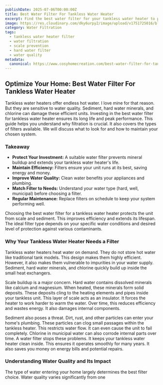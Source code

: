 ```yaml
---
publishDate: 2025-07-06T00:00:00Z
title: Best Water Filter For Tankless Water Heater
excerpt: Find the best water filter for your tankless water heater to prevent scale, improve efficiency, and extend its lifespan. Protect your investment today.
image: https://res.cloudinary.com/dky6urpy2/image/upload/v1751725016/blog_image_1751725016_y5cnp8.webp
category: Water Filtration
tags:
  - tankless water heater filter
  - water filtration
  - scale prevention
  - hard water filter
  - water quality
metadata:
  canonical: https://www.cosyhomecreation.com/best-water-filter-for-tankless-water-heater
---
```


## Optimize Your Home: Best Water Filter For Tankless Water Heater

Tankless water heaters offer endless hot water. I love mine for that reason. But they are sensitive to water quality. Sediment, hard water minerals, and chlorine can damage these efficient units. Investing in the best water filter for tankless water heater ensures its long life and peak performance. This guide helps you understand why filtration is crucial. It also covers the types of filters available. We will discuss what to look for and how to maintain your chosen system.

### Takeaway

*   **Protect Your Investment:** A suitable water filter prevents mineral buildup and extends your tankless water heater's life.
*   **Maintain Efficiency:** Filters ensure your unit runs at its best, saving energy and money.
*   **Improve Water Quality:** Clean water benefits your appliances and plumbing.
*   **Match Filter to Needs:** Understand your water type (hard, well, municipal) before choosing a filter.
*   **Regular Maintenance:** Replace filters on schedule to keep your system performing well.

Choosing the best water filter for a tankless water heater protects the unit from scale and sediment. This improves efficiency and extends its lifespan. The ideal filter type depends on your specific water conditions and desired level of protection against various contaminants.

### Why Your Tankless Water Heater Needs a Filter

Tankless water heaters heat water on demand. They do not store hot water like traditional tank models. This design makes them highly efficient. However, it also makes them vulnerable to impurities in your water supply. Sediment, hard water minerals, and chlorine quickly build up inside the small heat exchangers.

Scale buildup is a major concern. Hard water contains dissolved minerals like calcium and magnesium. When heated, these minerals form solid deposits. These deposits cling to the heating elements and pipes inside your tankless unit. This layer of scale acts as an insulator. It forces the heater to work harder to warm the water. Over time, this reduces efficiency and wastes energy. It also damages internal components.

Sediment also poses a threat. Dirt, rust, and other particles can enter your home's plumbing. These particles can clog small passages within the tankless heater. This restricts water flow. It can even cause the unit to fail completely. Chlorine in municipal water can also corrode internal parts over time. A water filter stops these problems. It keeps your tankless water heater clean inside. This ensures it operates smoothly for many years. It also saves you money on energy bills and potential repairs.

### Understanding Water Quality and Its Impact

The type of water entering your home largely determines the best filter choice. Water quality varies significantly from one